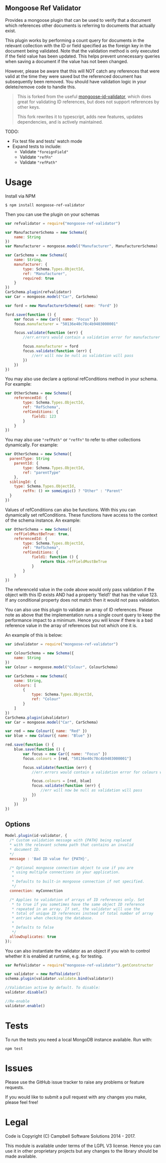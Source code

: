## Mongoose Ref Validator

Provides a mongoose plugin that can be used to verify that a document which references
other documents is referring to documents that actually exist.

This plugin works by performing a count query for documents in the relevant collection with the ID or field specified as the foreign key in the document being validated. Note that the validation method is only executed if the field value has been updated. This helps prevent unnecessary queries when saving a document if the value has not been changed.

However, please be aware that this will NOT catch any references that were valid at the time they were saved but the referenced document has subsequently been removed. You should have validation logic in your delete/remove code to handle this.

> This is forked from the useful [mongoose-id-validator](https://github.com/CampbellSoftwareSolutions/mongoose-id-validator), which does great for validating ID references, but does not support references by other keys.
>
> This fork rewrites it to typescript, adds new features, updates dependencies, and is actively maintained.

TODO:

-   Fix test file and tests’ watch mode
-   Expand tests to include:
    -   Validate `"foreignField"`
    -   Validate `"refFn"`
    -   Validate `"refPath"`

# Usage

Install via NPM

    $ npm install mongoose-ref-validator

Then you can use the plugin on your schemas

```javascript
var refvalidator = require("mongoose-ref-validator")

var ManufacturerSchema = new Schema({
	name: String
})
var Manufacturer = mongoose.model("Manufacturer", ManufacturerSchema)

var CarSchema = new Schema({
	name: String,
	manufacturer: {
		type: Schema.Types.ObjectId,
		ref: "Manufacturer",
		required: true
	}
})
CarSchema.plugin(refvalidator)
var Car = mongoose.model("Car", CarSchema)

var ford = new ManufacturerSchema({ name: "Ford" })

ford.save(function () {
	var focus = new Car({ name: "Focus" })
	focus.manufacturer = "50136e40c78c4b9403000001"

	focus.validate(function (err) {
		//err.errors would contain a validation error for manufacturer with default message

		focus.manufacturer = ford
		focus.validate(function (err) {
			//err will now be null as validation will pass
		})
	})
})
```

You may also use declare a optional refConditions method in your schema. For example:

```javascript
var OtherSchema = new Schema({
	referencedId: {
		type: Schema.Types.ObjectId,
		ref: "RefSchema",
		refConditions: {
			field1: 123
		}
	}
})
```

You may also use `"refPath"` or `"refFn"` to refer to other collections dynamically. For example:

```javascript
var OtherSchema = new Schema({
  parentType: String
	parentId: {
		type: Schema.Types.ObjectId,
		ref: "parentType"
	},
  siblingId: {
    type: Schema.Types.ObjectId,
		refFn: () => someLogic() ? "Other" : "Parent"
  }
})
```

Values of refConditions can also be functions. With this you can dynamically set refConditions.
These functions have access to the context of the schema instance. An example:

```javascript
var OtherSchema = new Schema({
	refFieldMustBeTrue: true,
	referencedId: {
		type: Schema.Types.ObjectId,
		ref: "RefSchema",
		refConditions: {
			field1: function () {
				return this.refFieldMustBeTrue
			}
		}
	}
})
```

The referenceId value in the code above would only pass validation if the object with this ID exists AND had a property
'field1' that has the value 123. If any conditional property does not match then it would not pass validation.

You can also use this plugin to validate an array of ID references. Please note as above that the implementation runs a single count query to keep the performance impact to a minimum. Hence you will know if there is a bad reference value in the array of references but not which one it is.

An example of this is below:

```javascript
var idvalidator = require("mongoose-ref-validator")

var ColourSchema = new Schema({
	name: String
})
var Colour = mongoose.model("Colour", ColourSchema)

var CarSchema = new Schema({
	name: String,
	colours: [
		{
			type: Schema.Types.ObjectId,
			ref: "Colour"
		}
	]
})
CarSchema.plugin(idvalidator)
var Car = mongoose.model("Car", CarSchema)

var red = new Colour({ name: "Red" })
var blue = new Colour({ name: "Blue" })

red.save(function () {
	blue.save(function () {
		var focus = new Car({ name: "Focus" })
		focus.colours = [red, "50136e40c78c4b9403000001"]

		focus.validate(function (err) {
			//err.errors would contain a validation error for colours with default message

			focus.colours = [red, blue]
			focus.validate(function (err) {
				//err will now be null as validation will pass
			})
		})
	})
})
```

## Options

```javascript
Model.plugin(id-validator, {
  /* Custom validation message with {PATH} being replaced
  * with the relevant schema path that contains an invalid
  * document ID.
  */
  message : 'Bad ID value for {PATH}',

  /* Optional mongoose connection object to use if you are
   * using multiple connections in your application.
   *
   * Defaults to built-in mongoose connection if not specified.
   */
  connection: myConnection

  /* Applies to validation of arrays of ID references only. Set
   * to true if you sometimes have the same object ID reference
   * repeated in an array. If set, the validator will use the
   * total of unique ID references instead of total number of array
   * entries when checking the database.
   *
   * Defaults to false
   */
  allowDuplicates: true
});
```

You can also instantiate the validator as an object if you wish to control whether it is enabled at runtime, e.g.
for testing.

```javascript
var RefValidator = require("mongoose-ref-validator").getConstructor

var validator = new RefValidator()
schema.plugin(validator.validate.bind(validator))

//Validation active by default. To disable:
validator.disable()

//Re-enable
validator.enable()
```

# Tests

To run the tests you need a local MongoDB instance available. Run with:

    npm test

# Issues

Please use the GitHub issue tracker to raise any problems or feature requests.

If you would like to submit a pull request with any changes you make, please feel free!

# Legal

Code is Copyright (C) Campbell Software Solutions 2014 - 2017.

This module is available under terms of the LGPL V3 license. Hence you can use it in other proprietary projects
but any changes to the library should be made available.
